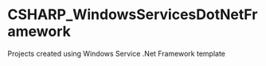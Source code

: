 # CSHARP_WindowsServicesDotNetFramework

Projects created using Windows Service .Net Framework template
